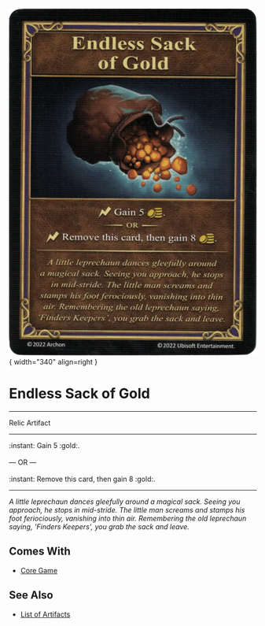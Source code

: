 ![Endless Sack of Gold](../assets/artifacts_relic-endless_sack_of_gold.webp){ width="340" align=right }

# Endless Sack of Gold
___
Relic Artifact
___
:instant: Gain 5 :gold:.<br><br>— OR —<br><br>:instant: Remove this card, then gain 8 :gold:.
___
*A little leprechaun dances gleefully around a magical sack. Seeing you approach, he stops in mid-stride. The little man screams and stamps his foot feriociously, vanishing into thin air. Remembering the old leprechaun saying, 'Finders Keepers', you grab the sack and leave.*


## Comes With

- [Core Game](../content.md)


## See Also

- [List of Artifacts](../artifacts.md)
